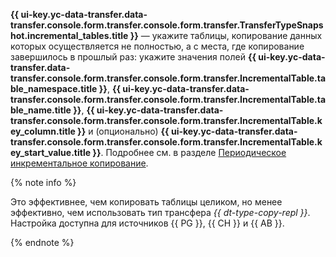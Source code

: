 **{{ ui-key.yc-data-transfer.data-transfer.console.form.transfer.console.form.transfer.TransferTypeSnapshot.incremental_tables.title }}** — укажите таблицы, копирование данных которых осуществляется не полностью, а с места, где копирование завершилось в прошлый раз: укажите значения полей **{{ ui-key.yc-data-transfer.data-transfer.console.form.transfer.console.form.transfer.IncrementalTable.table_namespace.title }}**, **{{ ui-key.yc-data-transfer.data-transfer.console.form.transfer.console.form.transfer.IncrementalTable.table_name.title }}**, **{{ ui-key.yc-data-transfer.data-transfer.console.form.transfer.console.form.transfer.IncrementalTable.key_column.title }}** и (опционально) **{{ ui-key.yc-data-transfer.data-transfer.console.form.transfer.console.form.transfer.IncrementalTable.key_start_value.title }}**. Подробнее см. в разделе [Периодическое инкрементальное копирование](../../../data-transfer/concepts/regular-incremental-copy.md).

{% note info %}

Это эффективнее, чем копировать таблицы целиком, но менее эффективно, чем использовать тип трансфера _{{ dt-type-copy-repl }}_. Настройка доступна для источников {{ PG }}, {{ CH }} и {{ AB }}.

{% endnote %}